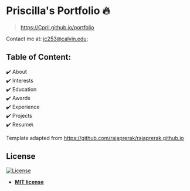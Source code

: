 # Priscilla's Portfolio 🔥
> https://Cpril.github.io/portfolio

Contact me at: jc253@calvin.edu;

## Table of Content:
✔️ About\
✔️ Interests\
✔️ Education\
✔️ Awards\
✔️ Experience\
✔️ Projects \
✔️ Resume\


Template adapted from https://github.com/rajaprerak/rajaprerak.github.io
## License
[![License](http://img.shields.io/:license-mit-blue.svg?style=flat-square)](http://badges.mit-license.org)
- **[MIT license](http://opensource.org/licenses/mit-license.php)**
